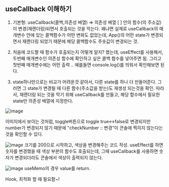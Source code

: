 ## useCallback 이해하기
1. 기본형: useCallback(콜백,의존성 배열) => 의존성 배열 [ ] 안의 함수(의 주소값)이 변경(재랜더링)되면서 호출되는 것을 막는다. 왜냐면 실제로 useCallback의 매개변수 안에 있는 콜백함수가 어떤 변화도 없었는데, App()의 어떤 state가 변경되면서 재랜더링 되었기 때문에 해당 콜백함수도 주솟값이 변경되는 것.

2. 처음에 코드짤 때 함수가 호출되는지 어떻게 알지? 했는데, useEffect를 사용해서, 두번째 매개변수인 의존성 함수에 확인하고 싶은 콜백 함수를 넣어주면 됨. 그리고 첫번째 매개변수에는 어떤 출력 .. 예를들면 console.log()를 띄워서 확인해보면 된다.

3. state하나만으로는 비교가 어려운것 같아서, 다른 state를 하나 더 만들어준다.
그러면 그 state가 변경될 때 다른 함수(주소값을 받는)도 재생성 되는것을 확인.
따라서, 재랜더링 되는 것을 막기 위해 useCallback를 만들고, 해당 함수에서 필요한 state만 의존성 배열에 지정한다.

![image](https://user-images.githubusercontent.com/86847564/189472439-6e5dfbce-420a-4ff5-bd8d-903c9974bd0f.png)

이미지에서 보이는 것처럼, toggle버튼으로 toggle true<->false로 변경되지만 number가 변경되지 않기 때문에 "checkNumber :: 변경"이 콘솔에 찍히지 않는다는 것을 확인할 수 있다.

![image](https://user-images.githubusercontent.com/86847564/189475886-bc878a64-841c-4759-8d56-29b90e00ca0c.png)
크기를 200으로 시작하고, 색상을 변경해주는 코드 작성. useEffect를 하면 숫자를 변경했을 때 색상 부분의 함수도 호출되는데, 그때 useCallback를 사용하면 숫자가 변경되더라도 콘솔에서 색상이 출력되지 않는다.

![image](https://user-images.githubusercontent.com/86847564/189479511-bc726a09-c270-4b7e-994b-c6d6093e3c97.png)
useMemo의 경우 value를 return.

Hook, 최적화 할 때 필요함~!
